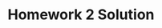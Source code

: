 ---
link: homework3_solution.pdf
title: Homework 2 Solution
year: 2017
categories: designopt_assignment
---